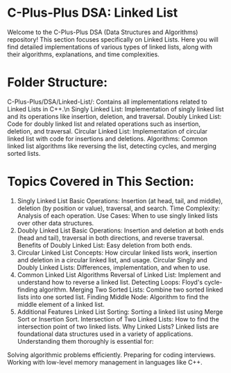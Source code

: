 # C-Plus-Plus DSA: Linked List
Welcome to the C-Plus-Plus DSA (Data Structures and Algorithms) repository! This section focuses specifically on Linked Lists. Here you will find detailed implementations of various types of linked lists, along with their algorithms, explanations, and time complexities.

# Folder Structure:
C-Plus-Plus/DSA/Linked-List/: Contains all implementations related to Linked Lists in C++.\n
Singly Linked List: Implementation of singly linked list and its operations like insertion, deletion, and traversal.
Doubly Linked List: Code for doubly linked list and related operations such as insertion, deletion, and traversal.
Circular Linked List: Implementation of circular linked list with code for insertions and deletions.
Algorithms: Common linked list algorithms like reversing the list, detecting cycles, and merging sorted lists.
# Topics Covered in This Section:
1. Singly Linked List
Basic Operations: Insertion (at head, tail, and middle), deletion (by position or value), traversal, and search.
Time Complexity: Analysis of each operation.
Use Cases: When to use singly linked lists over other data structures.
2. Doubly Linked List
Basic Operations: Insertion and deletion at both ends (head and tail), traversal in both directions, and reverse traversal.
Benefits of Doubly Linked List: Easy deletion from both ends.
3. Circular Linked List
Concepts: How circular linked lists work, insertion and deletion in a circular linked list, and usage.
Circular Singly and Doubly Linked Lists: Differences, implementation, and when to use.
4. Common Linked List Algorithms
Reversal of Linked List: Implement and understand how to reverse a linked list.
Detecting Loops: Floyd's cycle-finding algorithm.
Merging Two Sorted Lists: Combine two sorted linked lists into one sorted list.
Finding Middle Node: Algorithm to find the middle element of a linked list.
5. Additional Features
Linked List Sorting: Sorting a linked list using Merge Sort or Insertion Sort.
Intersection of Two Linked Lists: How to find the intersection point of two linked lists.
Why Linked Lists?
Linked lists are foundational data structures used in a variety of applications. Understanding them thoroughly is essential for:

Solving algorithmic problems efficiently.
Preparing for coding interviews.
Working with low-level memory management in languages like C++.
